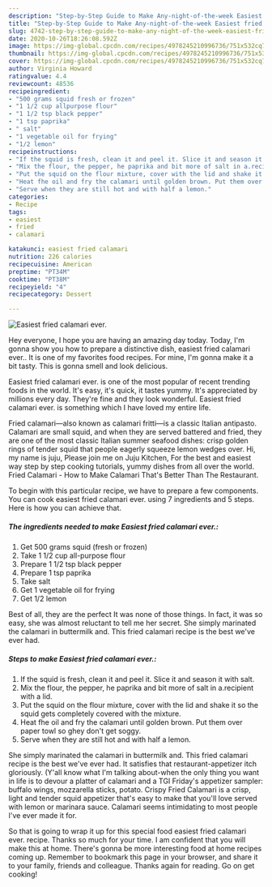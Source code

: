 ```yaml
---
description: "Step-by-Step Guide to Make Any-night-of-the-week Easiest fried calamari ever."
title: "Step-by-Step Guide to Make Any-night-of-the-week Easiest fried calamari ever."
slug: 4742-step-by-step-guide-to-make-any-night-of-the-week-easiest-fried-calamari-ever
date: 2020-10-26T18:26:08.592Z
image: https://img-global.cpcdn.com/recipes/4978245210996736/751x532cq70/easiest-fried-calamari-ever-recipe-main-photo.jpg
thumbnail: https://img-global.cpcdn.com/recipes/4978245210996736/751x532cq70/easiest-fried-calamari-ever-recipe-main-photo.jpg
cover: https://img-global.cpcdn.com/recipes/4978245210996736/751x532cq70/easiest-fried-calamari-ever-recipe-main-photo.jpg
author: Virginia Howard
ratingvalue: 4.4
reviewcount: 48536
recipeingredient:
- "500 grams squid fresh or frozen"
- "1 1/2 cup allpurpose flour"
- "1 1/2 tsp black pepper"
- "1 tsp paprika"
- " salt"
- "1 vegetable oil for frying"
- "1/2 lemon"
recipeinstructions:
- "If the squid is fresh, clean it and peel it. Slice it and season it with salt."
- "Mix the flour, the pepper, he paprika and bit more of salt in a.recipient with a lid."
- "Put the squid on the flour mixture, cover with the lid and shake it so the squid gets completely covered with the mixture."
- "Heat fhe oil and fry the calamari until golden brown. Put them over paper towl so ghey don&#39;t get soggy."
- "Serve when they are still hot and with half a lemon."
categories:
- Recipe
tags:
- easiest
- fried
- calamari

katakunci: easiest fried calamari 
nutrition: 226 calories
recipecuisine: American
preptime: "PT34M"
cooktime: "PT38M"
recipeyield: "4"
recipecategory: Dessert

---
```



![Easiest fried calamari ever.](https://img-global.cpcdn.com/recipes/4978245210996736/751x532cq70/easiest-fried-calamari-ever-recipe-main-photo.jpg)

Hey everyone, I hope you are having an amazing day today. Today, I'm gonna show you how to prepare a distinctive dish, easiest fried calamari ever.. It is one of my favorites food recipes. For mine, I'm gonna make it a bit tasty. This is gonna smell and look delicious.

Easiest fried calamari ever. is one of the most popular of recent trending foods in the world. It's easy, it's quick, it tastes yummy. It's appreciated by millions every day. They're fine and they look wonderful. Easiest fried calamari ever. is something which I have loved my entire life.

Fried calamari—also known as calamari fritti—is a classic Italian antipasto. Calamari are small squid, and when they are served battered and fried, they are one of the most classic Italian summer seafood dishes: crisp golden rings of tender squid that people eagerly squeeze lemon wedges over. Hi, my name is juju, Please join me on Juju Kitchen, For the best and easiest way step by step cooking tutorials, yummy dishes from all over the world. Fried Calamari - How to Make Calamari That&#39;s Better Than The Restaurant.


To begin with this particular recipe, we have to prepare a few components. You can cook easiest fried calamari ever. using 7 ingredients and 5 steps. Here is how you can achieve that.

<!--inarticleads1-->

##### The ingredients needed to make Easiest fried calamari ever.:

1. Get 500 grams squid (fresh or frozen)
1. Take 1 1/2 cup all-purpose flour
1. Prepare 1 1/2 tsp black pepper
1. Prepare 1 tsp paprika
1. Take  salt
1. Get 1 vegetable oil for frying
1. Get 1/2 lemon


Best of all, they are the perfect It was none of those things. In fact, it was so easy, she was almost reluctant to tell me her secret. She simply marinated the calamari in buttermilk and. This fried calamari recipe is the best we&#39;ve ever had. 

<!--inarticleads2-->

##### Steps to make Easiest fried calamari ever.:

1. If the squid is fresh, clean it and peel it. Slice it and season it with salt.
1. Mix the flour, the pepper, he paprika and bit more of salt in a.recipient with a lid.
1. Put the squid on the flour mixture, cover with the lid and shake it so the squid gets completely covered with the mixture.
1. Heat fhe oil and fry the calamari until golden brown. Put them over paper towl so ghey don&#39;t get soggy.
1. Serve when they are still hot and with half a lemon.


She simply marinated the calamari in buttermilk and. This fried calamari recipe is the best we&#39;ve ever had. It satisfies that restaurant-appetizer itch gloriously. (Y&#39;all know what I&#39;m talking about-when the only thing you want in life is to devour a platter of calamari and a TGI Friday&#39;s appetizer sampler: buffalo wings, mozzarella sticks, potato. Crispy Fried Calamari is a crisp, light and tender squid appetizer that&#39;s easy to make that you&#39;ll love served with lemon or marinara sauce. Calamari seems intimidating to most people I&#39;ve ever made it for. 

So that is going to wrap it up for this special food easiest fried calamari ever. recipe. Thanks so much for your time. I am confident that you will make this at home. There's gonna be more interesting food at home recipes coming up. Remember to bookmark this page in your browser, and share it to your family, friends and colleague. Thanks again for reading. Go on get cooking!
